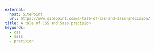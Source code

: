 ```yaml
---
external:
  host: SitePoint
  url: https://www.sitepoint.com/a-tale-of-css-and-sass-precision/
title: A tale of CSS and Sass precision
keywords:
  - css
  - sass
  - precision
---
```

